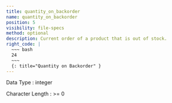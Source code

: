 ```yaml
---
title: quantity_on_backorder
name: quantity_on_backorder
position: 5
visibility: file-specs
method: optional
description: Current order of a product that is out of stock.
right_code: |
  ~~~ bash
  24
  ~~~
  {: title="Quantity on Backorder" }
---
```


Data Type
: integer

Character Length
: >= 0

